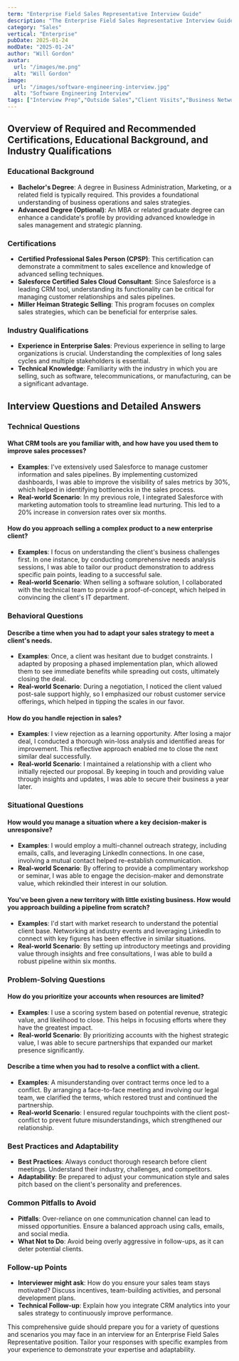 ```yaml
---
term: "Enterprise Field Sales Representative Interview Guide"
description: "The Enterprise Field Sales Representative Interview Guide provides job seekers with key insights into the role, including essential skills and qualifications. It covers typical interview questions, effective response strategies, and tips for showcasing your sales expertise and relationship-building abilities. Gain confidence in articulating your value proposition, understanding customer needs, and demonstrating your ability to drive enterprise-level sales success."
category: "Sales"
vertical: "Enterprise"
pubDate: 2025-01-24
modDate: "2025-01-24"
author: "Will Gordon"
avatar: 
  url: "/images/me.png"
  alt: "Will Gordon"
image:
  url: "/images/software-engineering-interview.jpg"
  alt: "Software Engineering Interview"
tags: ["Interview Prep","Outside Sales","Client Visits","Business Networking"]
---
```


## Overview of Required and Recommended Certifications, Educational Background, and Industry Qualifications

### Educational Background
- **Bachelor's Degree**: A degree in Business Administration, Marketing, or a related field is typically required. This provides a foundational understanding of business operations and sales strategies.
- **Advanced Degree (Optional)**: An MBA or related graduate degree can enhance a candidate's profile by providing advanced knowledge in sales management and strategic planning.

### Certifications
- **Certified Professional Sales Person (CPSP)**: This certification can demonstrate a commitment to sales excellence and knowledge of advanced selling techniques.
- **Salesforce Certified Sales Cloud Consultant**: Since Salesforce is a leading CRM tool, understanding its functionality can be critical for managing customer relationships and sales pipelines.
- **Miller Heiman Strategic Selling**: This program focuses on complex sales strategies, which can be beneficial for enterprise sales.
  
### Industry Qualifications
- **Experience in Enterprise Sales**: Previous experience in selling to large organizations is crucial. Understanding the complexities of long sales cycles and multiple stakeholders is essential.
- **Technical Knowledge**: Familiarity with the industry in which you are selling, such as software, telecommunications, or manufacturing, can be a significant advantage.
  
## Interview Questions and Detailed Answers

### Technical Questions

#### What CRM tools are you familiar with, and how have you used them to improve sales processes?
- **Examples**: I've extensively used Salesforce to manage customer information and sales pipelines. By implementing customized dashboards, I was able to improve the visibility of sales metrics by 30%, which helped in identifying bottlenecks in the sales process.
- **Real-world Scenario**: In my previous role, I integrated Salesforce with marketing automation tools to streamline lead nurturing. This led to a 20% increase in conversion rates over six months.

#### How do you approach selling a complex product to a new enterprise client?
- **Examples**: I focus on understanding the client's business challenges first. In one instance, by conducting comprehensive needs analysis sessions, I was able to tailor our product demonstration to address specific pain points, leading to a successful sale.
- **Real-world Scenario**: When selling a software solution, I collaborated with the technical team to provide a proof-of-concept, which helped in convincing the client's IT department.

### Behavioral Questions

#### Describe a time when you had to adapt your sales strategy to meet a client's needs.
- **Examples**: Once, a client was hesitant due to budget constraints. I adapted by proposing a phased implementation plan, which allowed them to see immediate benefits while spreading out costs, ultimately closing the deal.
- **Real-world Scenario**: During a negotiation, I noticed the client valued post-sale support highly, so I emphasized our robust customer service offerings, which helped in tipping the scales in our favor.

#### How do you handle rejection in sales?
- **Examples**: I view rejection as a learning opportunity. After losing a major deal, I conducted a thorough win-loss analysis and identified areas for improvement. This reflective approach enabled me to close the next similar deal successfully.
- **Real-world Scenario**: I maintained a relationship with a client who initially rejected our proposal. By keeping in touch and providing value through insights and updates, I was able to secure their business a year later.

### Situational Questions

#### How would you manage a situation where a key decision-maker is unresponsive?
- **Examples**: I would employ a multi-channel outreach strategy, including emails, calls, and leveraging LinkedIn connections. In one case, involving a mutual contact helped re-establish communication.
- **Real-world Scenario**: By offering to provide a complimentary workshop or seminar, I was able to engage the decision-maker and demonstrate value, which rekindled their interest in our solution.

#### You've been given a new territory with little existing business. How would you approach building a pipeline from scratch?
- **Examples**: I'd start with market research to understand the potential client base. Networking at industry events and leveraging LinkedIn to connect with key figures has been effective in similar situations.
- **Real-world Scenario**: By setting up introductory meetings and providing value through insights and free consultations, I was able to build a robust pipeline within six months.

### Problem-Solving Questions

#### How do you prioritize your accounts when resources are limited?
- **Examples**: I use a scoring system based on potential revenue, strategic value, and likelihood to close. This helps in focusing efforts where they have the greatest impact.
- **Real-world Scenario**: By prioritizing accounts with the highest strategic value, I was able to secure partnerships that expanded our market presence significantly.

#### Describe a time when you had to resolve a conflict with a client.
- **Examples**: A misunderstanding over contract terms once led to a conflict. By arranging a face-to-face meeting and involving our legal team, we clarified the terms, which restored trust and continued the partnership.
- **Real-world Scenario**: I ensured regular touchpoints with the client post-conflict to prevent future misunderstandings, which strengthened our relationship.

### Best Practices and Adaptability

- **Best Practices**: Always conduct thorough research before client meetings. Understand their industry, challenges, and competitors.
- **Adaptability**: Be prepared to adjust your communication style and sales pitch based on the client's personality and preferences.

### Common Pitfalls to Avoid

- **Pitfalls**: Over-reliance on one communication channel can lead to missed opportunities. Ensure a balanced approach using calls, emails, and social media.
- **What Not to Do**: Avoid being overly aggressive in follow-ups, as it can deter potential clients.

### Follow-up Points

- **Interviewer might ask**: How do you ensure your sales team stays motivated? Discuss incentives, team-building activities, and personal development plans.
- **Technical Follow-up**: Explain how you integrate CRM analytics into your sales strategy to continuously improve performance.

This comprehensive guide should prepare you for a variety of questions and scenarios you may face in an interview for an Enterprise Field Sales Representative position. Tailor your responses with specific examples from your experience to demonstrate your expertise and adaptability.